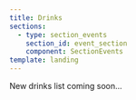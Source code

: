 ```yaml
---
title: Drinks
sections: 
  - type: section_events
    section_id: event_section
    component: SectionEvents
template: landing
---
```

New drinks list coming soon...